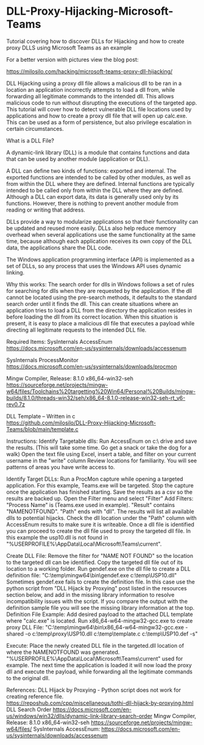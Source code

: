 # DLL-Proxy-Hijacking-Microsoft-Teams
Tutorial covering how to discover DLLs for Hijacking and how to create proxy DLLS using Microsoft Teams as an example

For a better version with pictures view the blog post:   

https://milosilo.com/hacking/microsoft-teams-proxy-dll-hijacking/


DLL Hijacking using a proxy dll file allows a malicious dll to be ran in a location an application incorrectly attempts to load a dll from, while forwarding all legitimate commands to the intended dll. This allows malicious code to run without disrupting the executions of the targeted app. This tutorial will cover how to detect vulnerable DLL file locations used by applications and how to create a proxy dll file that will open up calc.exe. This can be used as a form of persistence, but also privilege escalation in certain circumstances.


What is a DLL File?  

A dynamic-link library (DLL) is a module that contains functions and data that can be used by another module (application or DLL).

A DLL can define two kinds of functions: exported and internal. The exported functions are intended to be called by other modules, as well as from within the DLL where they are defined. Internal functions are typically intended to be called only from within the DLL where they are defined. Although a DLL can export data, its data is generally used only by its functions. However, there is nothing to prevent another module from reading or writing that address.

DLLs provide a way to modularize applications so that their functionality can be updated and reused more easily. DLLs also help reduce memory overhead when several applications use the same functionality at the same time, because although each application receives its own copy of the DLL data, the applications share the DLL code.

The Windows application programming interface (API) is implemented as a set of DLLs, so any process that uses the Windows API uses dynamic linking.

Why this works:
The search order for dlls in Windows follows a set of rules for searching for dlls when they are requested by the application. If the dll cannot be located
using the pre-search methods, it defaults to the standard search order until it finds the dll. This can create situations where an application tries to load a
DLL from the directory the application resides in before loading the dll from its correct location. When this situation is present, it is easy to place a
malicious dll file that executes a payload while directing all legitimate requests to the intended DLL file.

Required Items:
SysInternals AccessEnum  
https://docs.microsoft.com/en-us/sysinternals/downloads/accessenum   

SysInternals ProcessMonitor  
https://docs.microsoft.com/en-us/sysinternals/downloads/procmon

Mingw Compiler, Release: 8.1.0 x86_64-win32-seh
https://sourceforge.net/projects/mingw-w64/files/Toolchains%20targetting%20Win64/Personal%20Builds/mingw-builds/8.1.0/threads-win32/seh/x86_64-8.1.0-release-win32-seh-rt_v6-rev0.7z

DLL Template – Written in c   
https://github.com/milosilo/DLL-Proxy-Hijacking-Microsoft-Teams/blob/main/template.c

Instructions:
Identify Targetable dlls:
Run AccessEnum on c:\ drive and save the results. (This will take some time. Go get a snack or take the dog for a walk)
Open the text file using Excel, insert a table, and filter on your current username in the "write" column
Review locations for familiarity. You will see patterns of areas you have write access to.

Identify Target DLLs:
Run a ProcMon capture while opening a targeted application. For this example, Teams.exe will be targeted.
Stop the capture once the application has finished starting.
Save the results as a csv so the results are backed up.
Open the Filter menu and select "Filter"
Add Filters:
"Process Name" is <targeted app executable file>(Teams.exe used in example).
"Result" contains "NAMENOTFOUND".
"Path" ends with "dll".
The results will list all available dlls to potential hijacks.
Check the dll location under the "Path" column with AccessEnum results to make sure it is writeable.
Once a dll file is identified you can proceed to create the dll file used to proxy the targeted dll file.
In this example the usp10.dll is not found in "%USERPROFILE%\AppData\Local\Microsoft\Teams\current".

Create DLL File:
Remove the filter for "NAME NOT FOUND" so the location to the targeted dll can be identified.
Copy the targeted dll file out of its location to a working folder.
Run gendef.exe on the dll file to create a DLL definition file:
"C:\temp\mingw64\bin\gendef.exe c:\temp\USP10.dll"
Sometimes gendef.exe fails to create the definition file. In this case use the python script from "DLL Hijack by Proxying" post listed in the
resources section below, and add in the missing library information to resolve incompatibility issues with the script. If you compare the
output with the definition sample file you will see the missing library information at the top.
Definition File Example:
Add desired payload to the attached DLL template where "calc.exe" is located.
Run x86_64-w64-mingw32-gcc.exe to create proxy DLL File:
"C:\temp\mingw64\bin\x86_64-w64-mingw32-gcc.exe -shared -o c:\temp\proxy\USP10.dll c:\temp\template.c c:\temp\USP10.def -s"

Execute:
Place the newly created DLL file in the targeted.dll location of where the NAMENOTFOUND was generated.
"%USERPROFILE%\AppData\Local\Microsoft\Teams\current" used for example.
The next time the application is loaded it will now load the proxy dll and execute the payload, while forwarding all the legitimate commands to the
original dll.

References:
DLL Hijack by Proxying - Python script does not work for creating reference file.  
https://reposhub.com/cpp/miscellaneous/tothi-dll-hijack-by-proxying.html
DLL Search Order
https://docs.microsoft.com/en-us/windows/win32/dlls/dynamic-link-library-search-order
Mingw Compiler, Release: 8.1.0 x86_64-win32-seh
https://sourceforge.net/projects/mingw-w64/files/
SysInternals AccessEnum:
https://docs.microsoft.com/en-us/sysinternals/downloads/accessenum
